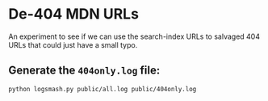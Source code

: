 # De-404 MDN URLs

An experiment to see if we can use the search-index URLs to salvaged
404 URLs that could just have a small typo.


## Generate the `404only.log` file:


    python logsmash.py public/all.log public/404only.log
